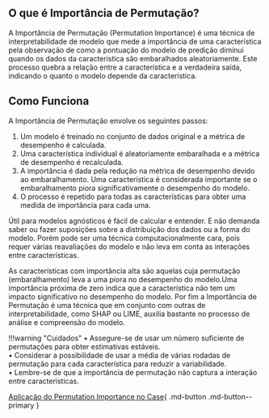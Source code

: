 ## O que é Importância de Permutação?
A Importância de Permutação (Permutation Importance) é uma técnica de interpretabilidade de modelo que mede a importância de uma característica pela observação de como a pontuação do modelo de predição diminui quando os dados da característica são embaralhados aleatoriamente. Este processo quebra a relação entre a característica e a verdadeira saída, indicando o quanto o modelo depende da característica.<br />

## Como Funciona
A Importância de Permutação envolve os seguintes passos:<br />
1.	Um modelo é treinado no conjunto de dados original e a métrica de desempenho é calculada.<br />
2.	Uma característica individual é aleatoriamente embaralhada e a métrica de desempenho é recalculada.<br />
3.	A importância é dada pela redução na métrica de desempenho devido ao embaralhamento. Uma característica é considerada importante se o embaralhamento piora significativamente o desempenho do modelo.<br />
4.	O processo é repetido para todas as características para obter uma medida de importância para cada uma.<br />


Útil para modelos agnósticos é fácil de calcular e entender. E não demanda saber ou fazer suposições sobre a distribuição dos dados ou a forma do modelo. Porém pode ser uma técnica computacionalmente cara, pois requer várias reavaliações do modelo e não leva em conta as interações entre características.
<br />

As características com importância alta são aquelas cuja permutação (embaralhamento) leva a uma piora no desempenho do modelo.Uma importância próxima de zero indica que a característica não tem um impacto significativo no desempenho do modelo. Por fim a Importância de Permutação é uma técnica que em conjunto com outras de interpretabilidade, como SHAP ou LIME, auxilia bastante no processo de análise e compreensão do modelo.<br />

!!!warning "Cuidados"
    •	Assegure-se de usar um número suficiente de permutações para obter estimativas estáveis.<br />
    •	Considerar a possibilidade de usar a média de várias rodadas de permutação para cada característica para reduzir a variabilidade.<br />
    •	Lembre-se de que a importância de permutação não captura a interação entre características.<br />

[Aplicação do Permutation Importance no Case](https://github.com/pedromateusalmeida/aviacao_brasileira/blob/main/scripts_v2/3_2_analise_exploratoria.ipynb){ .md-button .md-button--primary }

&nbsp;&nbsp;&nbsp;&nbsp;&nbsp;&nbsp;&nbsp;&nbsp;&nbsp;&nbsp;
